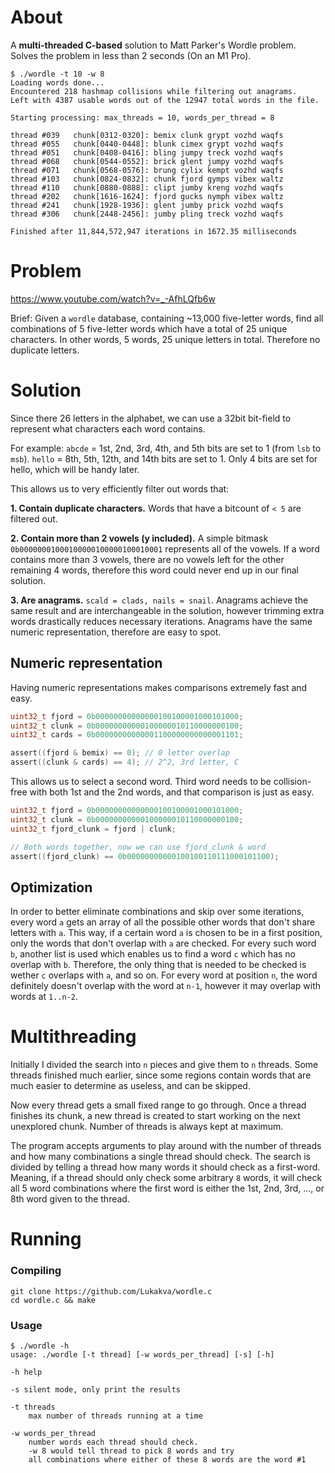 # About

A **multi-threaded C-based** solution to Matt Parker's Wordle problem. Solves the problem in less than 2 seconds (On an M1 Pro).

```
$ ./wordle -t 10 -w 8
Loading words done...
Encountered 218 hashmap collisions while filtering out anagrams.
Left with 4387 usable words out of the 12947 total words in the file.

Starting processing: max_threads = 10, words_per_thread = 8

thread #039   chunk[0312-0320]: bemix clunk grypt vozhd waqfs
thread #055   chunk[0440-0448]: blunk cimex grypt vozhd waqfs
thread #051   chunk[0408-0416]: bling jumpy treck vozhd waqfs
thread #068   chunk[0544-0552]: brick glent jumpy vozhd waqfs
thread #071   chunk[0568-0576]: brung cylix kempt vozhd waqfs
thread #103   chunk[0824-0832]: chunk fjord gymps vibex waltz
thread #110   chunk[0880-0888]: clipt jumby kreng vozhd waqfs
thread #202   chunk[1616-1624]: fjord gucks nymph vibex waltz
thread #241   chunk[1928-1936]: glent jumby prick vozhd waqfs
thread #306   chunk[2448-2456]: jumby pling treck vozhd waqfs

Finished after 11,844,572,947 iterations in 1672.35 milliseconds
```

# Problem

https://www.youtube.com/watch?v=_-AfhLQfb6w

Brief: Given a `wordle` database, containing ~13,000 five-letter words,
find all combinations of 5 five-letter words which have a total of 25 unique characters.
In other words, 5 words, 25 unique letters in total. Therefore no duplicate letters.

# Solution

Since there 26 letters in the alphabet, we can use a 32bit bit-field to represent
what characters each word contains.

For example:
`abcde` = 1st, 2nd, 3rd, 4th, and 5th bits are set to 1 (from `lsb` to `msb`).
`hello` = 8th, 5th, 12th, and 14th bits are set to 1. Only 4 bits are set for hello, which will be handy later.

This allows us to very efficiently filter out words that:

**1. Contain duplicate characters.**
Words that have a bitcount of `< 5` are filtered out.

**2. Contain more than 2 vowels (y included).**
A simple bitmask `0b00000001000100000100000100010001` represents all of the vowels.
If a word contains more than 3 vowels, there are no vowels left for
the other remaining 4 words, therefore this word could never end up in our final solution.

**3. Are anagrams.**
`scald = clads, nails = snail`. Anagrams achieve the same result and are interchangeable in the solution, however trimming extra words drastically reduces necessary iterations.
Anagrams have the same numeric representation, therefore are easy to spot.

## Numeric representation

Having numeric representations makes comparisons extremely fast and easy.

```c
uint32_t fjord = 0b00000000000000100100001000101000;
uint32_t clunk = 0b00000000000100000010110000000100;
uint32_t cards = 0b00000000000001100000000000001101;

assert((fjord & bemix) == 0); // 0 letter overlap
assert((clunk & cards) == 4); // 2^2, 3rd letter, C
```

This allows us to select a second word. Third word needs to be collision-free with both 1st and the 2nd words, and that comparison is just as easy.

```c
uint32_t fjord = 0b00000000000000100100001000101000;
uint32_t clunk = 0b00000000000100000010110000000100;
uint32_t fjord_clunk = fjord | clunk;

// Both words together, now we can use fjord_clunk & word
assert((fjord_clunk) == 0b00000000000100100110111000101100);
```

## Optimization

In order to better eliminate combinations and skip over some iterations, every word `a` gets an array of all the possible other words that don't share letters with `a`. This way, if a certain word `a` is chosen to be in a first position, only the words that don't overlap with `a` are checked.
For every such word `b`, another list is used which enables us to find a word `c` which has no overlap with `b`. Therefore, the only thing that is needed to be checked is wether `c` overlaps with `a`, and so on. For every word at position `n`, the word definitely doesn't overlap with the word at `n-1`, however it may overlap with words at `1..n-2`.

# Multithreading

Initially I divided the search into `n` pieces and give them to `n` threads. Some threads finished much earlier, since some regions contain words that are much easier to determine as useless, and can be skipped.

Now every thread gets a small fixed range to go through. Once a thread finishes its chunk, a new thread is created to start working on the next unexplored chunk. Number of threads is always kept at maximum.

The program accepts arguments to play around with the number of threads and how many combinations a single thread should check. The search is divided by telling a thread how many words it should check as a first-word. Meaning, if a thread should only check some arbitrary `8` words, it will check all 5 word combinations where the first word is either the 1st, 2nd, 3rd, ..., or 8th word given to the thread.

# Running

### Compiling

```
git clone https://github.com/Lukakva/wordle.c
cd wordle.c && make
```

### Usage

```
$ ./wordle -h
usage: ./wordle [-t thread] [-w words_per_thread] [-s] [-h]

-h help

-s silent mode, only print the results

-t threads
    max number of threads running at a time

-w words_per_thread
    number words each thread should check.
    -w 8 would tell thread to pick 8 words and try
    all combinations where either of these 8 words are the word #1
```
